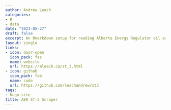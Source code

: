 ```yaml
---
author: Andrew Leach
categories:
- R
- data
date: "2021-05-27"
draft: false
excerpt: An Rmarkdown setup for reading Alberta Energy Regulator oil production data
layout: single
links:
- icon: door-open
  icon_pack: fas
  name: website
  url: https://aleach.ca/st_3.html
- icon: github
  icon_pack: fab
  name: code
  url: https://github.com/leachandrew/st3
tags:
- hugo-site
title: AER ST-3 Scraper
---
```

